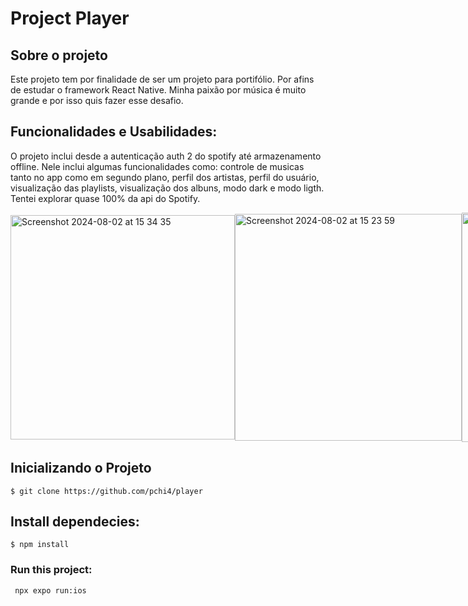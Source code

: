 # Project Player 

## Sobre o projeto

Este projeto tem por finalidade de ser um projeto para portifólio. Por afins de estudar o framework React Native. Minha paixão por música é muito grande e por isso quis fazer esse desafio.

## Funcionalidades e Usabilidades: 

O projeto inclui desde a autenticação auth 2 do spotify até armazenamento offline. Nele inclui algumas funcionalidades como: controle de musicas tanto no app como em segundo plano, perfil dos artistas, perfil do usuário, visualização das playlists, visualização dos albuns, modo dark e modo ligth. Tentei explorar quase 100% da api do Spotify. 


<div style="display: flex; align-items: center;">
<img width="359" alt="Screenshot 2024-08-02 at 15 34 35" src="https://github.com/user-attachments/assets/828a27e8-5f50-432f-b344-ad64b90a6d4a">
<img width="363" alt="Screenshot 2024-08-02 at 15 23 59" src="https://github.com/user-attachments/assets/bd21b927-0014-4bc9-8249-4891f50a2b7d">
<img width="367" alt="Screenshot 2024-08-02 at 15 26 05" src="https://github.com/user-attachments/assets/6bb152fa-0303-4d12-9093-155d8a0371a3"> 
</div>

## Inicializando o Projeto

```
$ git clone https://github.com/pchi4/player
```

## Install dependecies: 

  ```
  $ npm install 
   ```
### Run this project: 

 ```
  npx expo run:ios 
   ```










